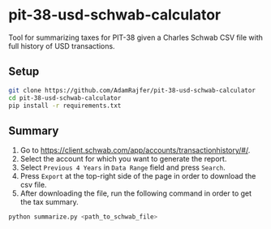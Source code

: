 # pit-38-usd-schwab-calculator

Tool for summarizing taxes for PIT-38 given a Charles Schwab CSV file with full history of USD transactions.

## Setup

```bash
git clone https://github.com/AdamRajfer/pit-38-usd-schwab-calculator
cd pit-38-usd-schwab-calculator
pip install -r requirements.txt
```

## Summary

1. Go to https://client.schwab.com/app/accounts/transactionhistory/#/.
2. Select the account for which you want to generate the report.
3. Select `Previous 4 Years` in `Data Range` field and press `Search`.
4. Press `Export` at the top-right side of the page in order to download the csv file.
5. After downloading the file, run the following command in order to get the tax summary.

```bash
python summarize.py <path_to_schwab_file>
```
